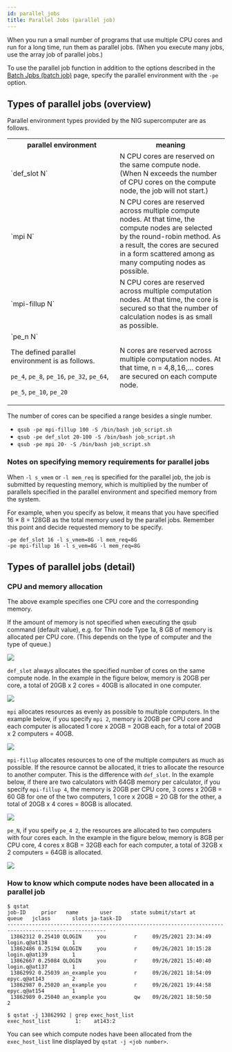```yaml
---
id: parallel_jobs
title: Parallel Jobs (parallel job)
---
```


When you run a small number of programs that use multiple CPU cores and run for a long time, run them as parallel jobs. (When you execute many jobs, use the array job of parallel jobs.)

To use the parallel job function in addition to the options described in the [Batch Jpbs (batch job)](/software/grid_engine/batch_jobs) page, specify the parallel environment with the `-pe` option.

## Types of parallel jobs (overview)

Parallel environment types provided by the NIG supercomputer are as follows.
  
<table>
<tr>
<th width="300">parallel environment</th><th width="300">meaning</th>
</tr>
<tr>
  <td>`def_slot N`</td>
  <td>  N CPU cores are reserved on the same compute node. (When N exceeds the number of CPU cores on the compute node, the job will not start.)</td>
 </tr>
 <tr>
  <td>`mpi N`</td>
  <td>  N CPU cores are reserved across multiple compute nodes. At that time, the compute nodes are selected by the round-robin method. As a result, the cores are secured in a form scattered among as many computing nodes as possible.
  </td>
</tr>
<tr>
  <td>`mpi-fillup N`</td><td>  N CPU cores are reserved across multiple computation nodes. At that time, the core is secured so that the number of calculation nodes is as small as possible.</td>
</tr>
<tr>
  <td>`pe_n N` 
  
  The defined parallel environment is as follows.<br/>
  
  `pe_4`, `pe_8`, `pe_16`, `pe_32`, `pe_64`, 
  
  `pe_5`, `pe_10`, `pe_20`</td>
  <td>N cores are reserved across multiple computation nodes. At that time, n = 4,8,16,… cores are secured on each compute node.</td>
</tr>
</table>

The number of cores can be specified a range besides a single number.

- ` qsub -pe mpi-fillup 100 -S /bin/bash job_script.sh `
- ` qsub -pe def_slot 20-100 -S /bin/bash job_script.sh `
- ` qsub -pe mpi 20- -S /bin/bash job_script.sh `

### Notes on specifying memory requirements for parallel jobs

When `-l s_vmem` or `-l mem_req` is specified for the parallel job, the job is submitted by requesting memory, which is multiplied by the number of parallels specified in the parallel environment and specified memory from the system.

For example, when you specify as below, it means that you have specified 16 × 8 = 128GB as the total memory used by the parallel jobs. Remember this point and decide requested memory to be specify.

```
-pe def_slot 16 -l s_vmem=8G -l mem_req=8G
-pe mpi-fillup 16 -l s_vem=8G -l mem_req=8G 
```


## Types of parallel jobs (detail)

### CPU and memory allocation

The above example specifies one CPU core and the corresponding memory.

If the amount of memory is not specified when executing the qsub command (default value), e.g. for Thin node Type 1a, 8 GB of memory is allocated per CPU core.
(This depends on the type of computer and the type of queue.)

![](/img/software/grid_engine/pe_1.png)


`def_slot` always allocates the specified number of cores on the same compute node. In the example in the figure below, memory is 20GB per core, a total of 20GB x 2 cores = 40GB  is allocated in one computer.

![](/img/software/grid_engine/pe_2_EN.png)

`mpi` allocates resources as evenly as possible to multiple computers. In the example below, if you specify `mpi 2`, memory is 20GB per CPU core and each computer is allocated 1 core x 20GB = 20GB each, for a total of 20GB x 2 computers = 40GB.

![](/img/software/grid_engine/pe_3_EN.png)

`mpi-fillup` allocates resources to one of the multiple computers as much as possible. If the resource cannot be allocated, it tries to allocate the resource to another computer. This is the difference with `def_slot`. In the example below, if there are two calculators with 64GB memory per calculator, if you specify `mpi-fillup 4`, the memory is 20GB per CPU core, 3 cores x 20GB = 60 GB for one of the two computers, 1 core x 20GB = 20 GB for the other, a total of 20GB x 4 cores = 80GB is allocated.

![](/img/software/grid_engine/pe_4_EN.png)

`pe_N`, if you speify `pe_4 2`, the resources are allocated to two computers with four cores each. In the example in the figure below, memory is 8GB per CPU core, 4 cores x 8GB = 32GB each for each computer, a total of 32GB x 2 computers = 64GB  is allocated.

![](/img/software/grid_engine/pe_5_EN.png)


### How to know which compute nodes have been allocated in a parallel job

```
$ qstat
job-ID     prior   name       user      state submit/start at     queue   jclass       slots ja-task-ID  
------------------------------------------------------------------------------------------------------
 13862312 0.25410 QLOGIN     you         r     09/25/2021 23:34:49 login.q@at138        1         
 13862486 0.25194 QLOGIN     you         r     09/26/2021 10:15:28 login.q@at139        1         
 13862667 0.25084 QLOGIN     you         r     09/26/2021 15:40:40 login.q@at137        1         
 13862992 0.25039 an_example you         r     09/26/2021 18:54:09 epyc.q@at143         2         
 13862987 0.25020 an_example you         r     09/26/2021 19:44:58 epyc.q@at154         1         
 13862989 0.25040 an_example you         qw    09/26/2021 18:50:50                      2   

$ qstat -j 13862992 | grep exec_host_list
exec_host_list        1:    at143:2     
```


You can see which compute nodes have been allocated from the `exec_host_list` line displayed by `qstat -j <job number>`.

